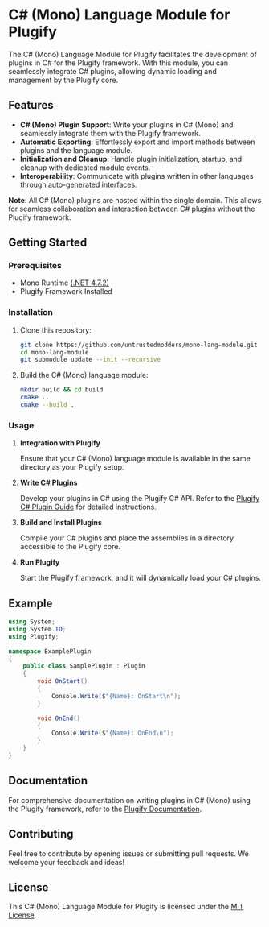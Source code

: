 # C# (Mono) Language Module for Plugify

The C# (Mono) Language Module for Plugify facilitates the development of plugins in C# for the Plugify framework. With this module, you can seamlessly integrate C# plugins, allowing dynamic loading and management by the Plugify core.

## Features

- **C# (Mono) Plugin Support**: Write your plugins in C# (Mono) and seamlessly integrate them with the Plugify framework.
- **Automatic Exporting**: Effortlessly export and import methods between plugins and the language module.
- **Initialization and Cleanup**: Handle plugin initialization, startup, and cleanup with dedicated module events.
- **Interoperability**: Communicate with plugins written in other languages through auto-generated interfaces.

**Note**: All C# (Mono) plugins are hosted within the single domain. This allows for seamless collaboration and interaction between C# plugins without the Plugify framework.

## Getting Started

### Prerequisites

- Mono Runtime [(.NET 4.7.2)](https://www.mono-project.com/docs/about-mono/compatibility/)
- Plugify Framework Installed

### Installation

1. Clone this repository:

    ```bash
    git clone https://github.com/untrustedmodders/mono-lang-module.git
    cd mono-lang-module
    git submodule update --init --recursive
    ```

2. Build the C# (Mono) language module:

    ```bash
    mkdir build && cd build
    cmake ..
    cmake --build .
    ```

### Usage

1. **Integration with Plugify**

   Ensure that your C# (Mono) language module is available in the same directory as your Plugify setup.

2. **Write C# Plugins**

   Develop your plugins in C# using the Plugify C# API. Refer to the [Plugify C# Plugin Guide](https://docs.plugify.io/csharp-plugin-guide) for detailed instructions.

3. **Build and Install Plugins**

   Compile your C# plugins and place the assemblies in a directory accessible to the Plugify core.

4. **Run Plugify**

   Start the Plugify framework, and it will dynamically load your C# plugins.

## Example

```c#
using System;
using System.IO;
using Plugify;

namespace ExamplePlugin
{
    public class SamplePlugin : Plugin
    {
        void OnStart()
        {
            Console.Write($"{Name}: OnStart\n");
        }

        void OnEnd()
        {
            Console.Write($"{Name}: OnEnd\n");
        }
    }
}
```

## Documentation

For comprehensive documentation on writing plugins in C# (Mono) using the Plugify framework, refer to the [Plugify Documentation](https://docs.plugify.io).

## Contributing

Feel free to contribute by opening issues or submitting pull requests. We welcome your feedback and ideas!

## License

This C# (Mono) Language Module for Plugify is licensed under the [MIT License](LICENSE).
